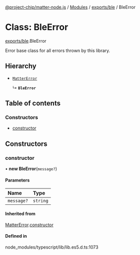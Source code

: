 [@project-chip/matter-node.js](../README.md) / [Modules](../modules.md) / [exports/ble](../modules/exports_ble.md) / BleError

# Class: BleError

[exports/ble](../modules/exports_ble.md).BleError

Error base class for all errors thrown by this library.

## Hierarchy

- [`MatterError`](exports_common.MatterError.md)

  ↳ **`BleError`**

## Table of contents

### Constructors

- [constructor](exports_ble.BleError.md#constructor)

## Constructors

### constructor

• **new BleError**(`message?`)

#### Parameters

| Name | Type |
| :------ | :------ |
| `message?` | `string` |

#### Inherited from

[MatterError](exports_common.MatterError.md).[constructor](exports_common.MatterError.md#constructor)

#### Defined in

node_modules/typescript/lib/lib.es5.d.ts:1073
